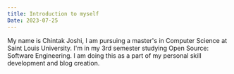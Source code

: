 ```yaml
---
title: Introduction to myself
Date: 2023-07-25
---
```

My name is Chintak Joshi, I am pursuing a master's in Computer Science at Saint Louis University. I'm in my 3rd semester studying Open Source: Software Engineering. I am doing this as a part of my personal skill development and blog creation.
